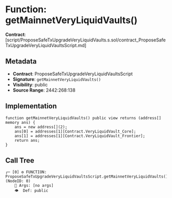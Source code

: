 # Function: getMainnetVeryLiquidVaults()

**Contract**: [script/ProposeSafeTxUpgradeVeryLiquidVaults.s.sol/contract_ProposeSafeTxUpgradeVeryLiquidVaultsScript.md]

## Metadata

- **Contract**: ProposeSafeTxUpgradeVeryLiquidVaultsScript
- **Signature**: `getMainnetVeryLiquidVaults()`
- **Visibility**: public
- **Source Range**: 2442:268:138

## Implementation

```solidity
function getMainnetVeryLiquidVaults() public view returns (address[] memory ans) {
    ans = new address[](2);
    ans[0] = addresses[1][Contract.VeryLiquidVault_Core];
    ans[1] = addresses[1][Contract.VeryLiquidVault_Frontier];
    return ans;
}
```

## Call Tree

```
┌─ [0] ⚙️ FUNCTION: ProposeSafeTxUpgradeVeryLiquidVaultsScript.getMainnetVeryLiquidVaults() (NodeID: 0)
    💬 Args: [no args]
    👁️  Def: public
```
